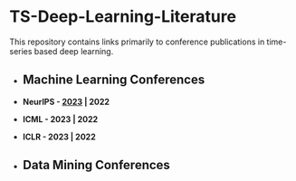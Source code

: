 # TS-Deep-Learning-Literature

This repository contains links primarily to conference publications in time-series based deep learning.

+ ## Machine Learning Conferences
+ **NeurIPS - [2023](./conference-publications/NeurIPS/2023.md) | 2022**
+ **ICML - 2023 | 2022**
+ **ICLR - 2023 | 2022**

+ ## Data Mining Conferences
